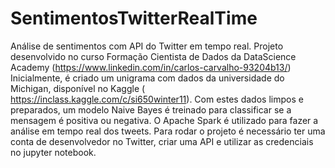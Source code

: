 # SentimentosTwitterRealTime
Análise de sentimentos com API do Twitter em tempo real.
Projeto desenvolvido no curso Formação Cientista de Dados da DataScience Academy (https://www.linkedin.com/in/carlos-carvalho-93204b13/)
Inicialmente, é criado um unigrama com dados da universidade do Michigan, disponível no Kaggle ( https://inclass.kaggle.com/c/si650winter11).
Com estes dados limpos e preparados, um modelo Naive Bayes é treinado para classificar se a mensagem é positiva ou negativa.
O Apache Spark é utilizado para fazer a análise em tempo real dos tweets.
Para rodar o projeto é necessário ter uma conta de desenvolvedor no Twitter, criar uma API e utilizar as credenciais no jupyter notebook. 

